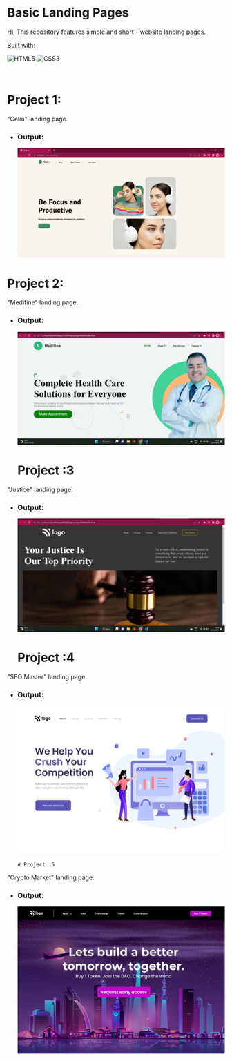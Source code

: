 # Basic Landing Pages
Hi, This repository features simple and short - website landing pages.

Built with:

 ![HTML5](https://img.shields.io/badge/html5-%23E34F26.svg?style=for-the-badge&logo=html5&logoColor=white) ![CSS3](https://img.shields.io/badge/css3-%231572B6.svg?style=for-the-badge&logo=css3&logoColor=white)

<br>

# Project 1:
"Calm" landing page.
- ### Output:
  ![Output](./HTML_%26_CSS/Project%201/Project%201%20image%20.png)






# Project 2:
"Medifine" landing page.
- ### Output:
  ![Output](./HTML_%26_CSS/project%202/project%202%20%20output%20.png)




  # Project :3
"Justice" landing page.
- ### Output:
  ![Output](./HTML_%26_CSS/project%203/Project%203%20Output%20.png)



    # Project :4
"SEO Master" landing page.
- ### Output:
  ![Output](./HTML_%26_CSS/Project%204/output.png)



      # Project :5
"Crypto Market" landing page.
- ### Output:
  ![Output](./HTML_%26_CSS/Project%205/output.png)
